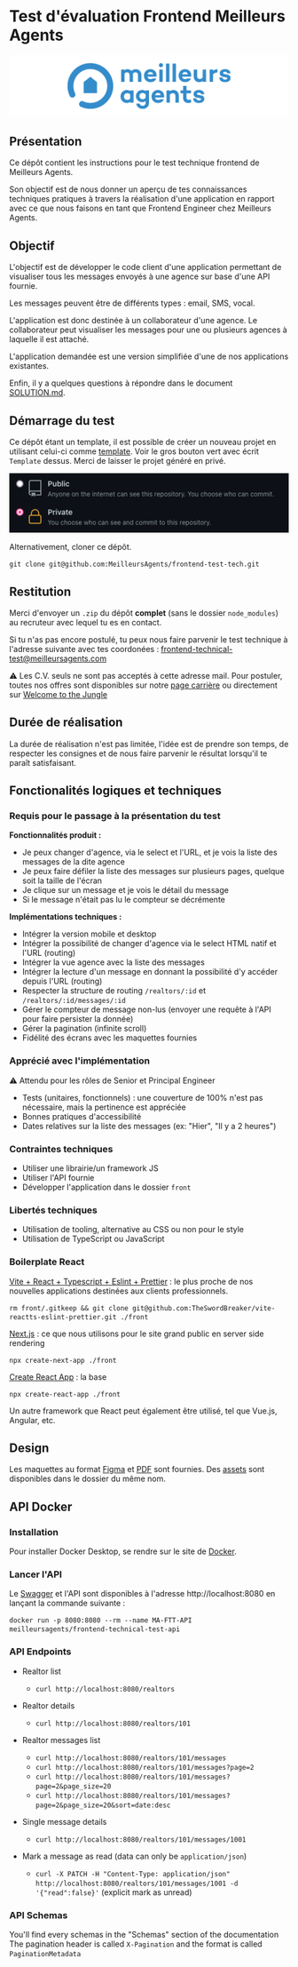 # Test d'évaluation Frontend Meilleurs Agents

[![MeilleursAgents logo](images/logo-ma.png)](https://www.meilleursagents.com)

## Présentation

Ce dépôt contient les instructions pour le test technique frontend de Meilleurs Agents.

Son objectif est de nous donner un aperçu de tes connaissances techniques pratiques à travers la réalisation d'une application en rapport avec ce que nous faisons en tant que Frontend Engineer chez Meilleurs Agents.

## Objectif

L'objectif est de développer le code client d'une application permettant de visualiser tous les messages envoyés à une agence sur base d'une API fournie.

Les messages peuvent être de différents types : email, SMS, vocal.

L'application est donc destinée à un collaborateur d'une agence.
Le collaborateur peut visualiser les messages pour une ou plusieurs agences à laquelle il est attaché.

L'application demandée est une version simplifiée d'une de nos applications existantes.

Enfin, il y a quelques questions à répondre dans le document [SOLUTION.md](SOLUTION.md).

## Démarrage du test

Ce dépôt étant un template, il est possible de créer un nouveau projet en utilisant celui-ci comme [template](https://github.com/MeilleursAgents/frontend-technical-test/generate). Voir le gros bouton vert avec écrit `Template` dessus. Merci de laisser le projet généré en privé.

[![MeilleursAgents logo](images/dépôt-privé.png)](https://github.com/MeilleursAgents/FrontendTechTest/generate)

Alternativement, cloner ce dépôt.

    git clone git@github.com:MeilleursAgents/frontend-test-tech.git

## Restitution

Merci d'envoyer un `.zip` du dépôt **complet** (sans le dossier `node_modules`) au recruteur avec lequel tu es en contact.

Si tu n'as pas encore postulé, tu peux nous faire parvenir le test technique à l'adresse suivante avec tes coordonées : frontend-technical-test@meilleursagents.com

⚠️ Les C.V. seuls ne sont pas acceptés à cette adresse mail. Pour postuler, toutes nos offres sont disponibles sur notre [page carrière](https://carriere.meilleursagents.com/) ou directement sur [Welcome to the Jungle](https://www.welcometothejungle.com/fr/companies/meilleursagents/jobs)

## Durée de réalisation

La durée de réalisation n'est pas limitée, l'idée est de prendre son temps, de respecter les consignes et de nous faire parvenir le résultat lorsqu'il te paraît satisfaisant.

## Fonctionalités logiques et techniques

### Requis pour le passage à la présentation du test

**Fonctionnalités produit :**

- Je peux changer d'agence, via le select et l'URL, et je vois la liste des messages de la dite agence
- Je peux faire défiler la liste des messages sur plusieurs pages, quelque soit la taille de l'écran
- Je clique sur un message et je vois le détail du message
- Si le message n'était pas lu le compteur se décrémente

**Implémentations techniques :**

- Intégrer la version mobile et desktop
- Intégrer la possibilité de changer d'agence via le select HTML natif et l'URL (routing)
- Intégrer la vue agence avec la liste des messages
- Intégrer la lecture d'un message en donnant la possibilité d'y accéder depuis l'URL (routing)
- Respecter la structure de routing `/realtors/:id` et `/realtors/:id/messages/:id`
- Gérer le compteur de message non-lus (envoyer une requête à l'API pour faire persister la donnée)
- Gérer la pagination (infinite scroll)
- Fidélité des écrans avec les maquettes fournies

### Apprécié avec l'implémentation

⚠️ Attendu pour les rôles de Senior et Principal Engineer

- Tests (unitaires, fonctionnels) : une couverture de 100% n'est pas nécessaire, mais la pertinence est appréciée
- Bonnes pratiques d'accessibilité
- Dates relatives sur la liste des messages (ex: "Hier", "Il y a 2 heures")

### Contraintes techniques

- Utiliser une librairie/un framework JS
- Utiliser l'API fournie
- Développer l'application dans le dossier `front`

### Libertés techniques

- Utilisation de tooling, alternative au CSS ou non pour le style
- Utilisation de TypeScript ou JavaScript

### Boilerplate React

[Vite + React + Typescript + Eslint + Prettier](https://github.com/TheSwordBreaker/vite-reactts-eslint-prettier) : le plus proche de nos nouvelles applications destinées aux clients professionnels.

    rm front/.gitkeep && git clone git@github.com:TheSwordBreaker/vite-reactts-eslint-prettier.git ./front

[Next.js](https://nextjs.org/docs/api-reference/create-next-app) : ce que nous utilisons pour le site grand public en server side rendering

    npx create-next-app ./front

[Create React App](https://create-react-app.dev/) : la base

    npx create-react-app ./front

Un autre framework que React peut également être utilisé, tel que Vue.js, Angular, etc.

## Design

Les maquettes au format [Figma](Maquettes.fig) et [PDF](Maquettes.pdf) sont fournies.
Des [assets](assets) sont disponibles dans le dossier du même nom.

## API Docker

### Installation

Pour installer Docker Desktop, se rendre sur le site de [Docker](https://www.docker.com/get-started).

### Lancer l'API

Le [Swagger](https://swagger.io/solutions/api-documentation/) et l'API sont disponibles à l'adresse http://localhost:8080 en lançant la commande suivante :

    docker run -p 8080:8080 --rm --name MA-FTT-API meilleursagents/frontend-technical-test-api

### API Endpoints

- Realtor list

  - `curl http://localhost:8080/realtors`

- Realtor details

  - `curl http://localhost:8080/realtors/101`

- Realtor messages list

  - `curl http://localhost:8080/realtors/101/messages`
  - `curl http://localhost:8080/realtors/101/messages?page=2`
  - `curl http://localhost:8080/realtors/101/messages?page=2&page_size=20`
  - `curl http://localhost:8080/realtors/101/messages?page=2&page_size=20&sort=date:desc`

- Single message details

  - `curl http://localhost:8080/realtors/101/messages/1001`

- Mark a message as read (data can only be `application/json`)
  - `curl -X PATCH -H "Content-Type: application/json" http://localhost:8080/realtors/101/messages/1001 -d '{"read":false}'` (explicit mark as unread)

### API Schemas

You'll find every schemas in the "Schemas" section of the documentation
The pagination header is called `X-Pagination` and the format is called `PaginationMetadata`
